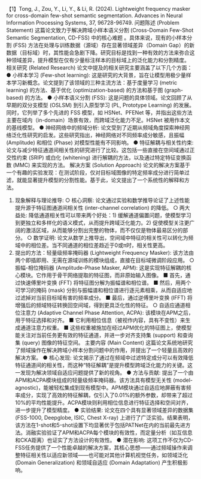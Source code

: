 【1】Tong, J., Zou, Y., Li, Y., & Li, R. (2024). Lightweight frequency masker for cross-domain few-shot semantic segmentation. Advances in Neural Information Processing Systems, 37, 96728-96749.
问题陈述 (Problem Statement)
这篇论文致力于解决跨域小样本语义分割 (Cross-Domain Few-Shot Semantic Segmentation, CD-FSS) 中的核心难题 。具体来说，现有的小样本分割 (FSS) 方法在处理与训练数据（源域）存在显著领域差异（Domain Gap）的新数据（目标域）时，其性能会急剧下降。研究目标是找到一种有效的方法来弥合这种领域差异，提升模型在仅有少量标注样本的目标域上的泛化能力和分割精度。
相关研究 (Related Research)
论文中提及的相关研究主要涵盖了以下几个方面：
● 小样本学习 (Few-shot learning): 这是研究的大背景，旨在让模型用极少量样本学习新概念。论文提到了该领域的三种主流方法：基于度量学习 (metric learning) 的方法、基于优化 (optimization-based) 的方法和基于图 (graph-based) 的方法。
● 小样本语义分割 (FSS): 这是问题的具体领域。论文回顾了从早期的双分支模型 (OSLSM) 到引入原型学习 (PL, Prototype Learning) 的发展。同时，它列举了多个先进的 FSS 模型，如 HSNet、PFENet 等，并指出这些方法主要在域内（in-domain）场景有效，而跨域泛化能力不足。HSNet 被用作本文的基线模型。
● 神经网络中的频域分析: 论文受到了近期从频域角度探索神经网络泛化性研究的启发。这些研究指出，神经网络对不同频率成分敏感，且振幅 (Amplitude) 和相位 (Phase) 对模型性能有不同影响。
● 特征解耦与相关性约束: 论文与减少特征通道间相关性的研究进行了比较。这包括一些直接在空间域通过正交性约束 (SRIP) 或白化 (whitening) 进行解耦的方法，以及通过特定特征变换函数 (MMC) 来实现的方法。
解决方案 (Solution Approach)
论文的解决方案基于一个有趣的实验发现：在测试阶段，仅对目标域图像的特定频率成分进行简单过滤，就能显著提升模型的分割性能。基于此，论文提出了一个系统性的解释和方法。
1. 现象解释与理论推导:
  ○ 核心洞察: 论文通过实验和数学推导论证了上述性能提升源于特征图通道间相关性 (inter-channel correlation) 的降低。
  ○ 两大益处: 降低通道相关性可以带来两个好处：1) 缓解通道偏置问题，使模型学习到更独立和多样化的语义模式，从而提升跨域泛化能力。2) 促使模型关注更广阔的激活区域，从而能够分割出完整的物体，而不仅仅是物体最易区分的部分。
  ○ 数学证明: 论文从数学上推导出，空间域中特征的相关性可以转化为频域中的相位差。当不同通道的相位差趋近于0或π时，相关性更高。
2. 提出的方法：轻量级频率掩码器 (Lightweight Frequency Masker):
该方法由两个即插即用、无需在源域训练的模块组成，直接在目标域微调阶段应用。
  ○ 振幅-相位掩码器 (Amplitude-Phase Masker, APM): 这是实现特征解耦的核心模块。它作用于骨干网络提取的特征图，而非原始输入图像。
    ■ 首先，通过快速傅里叶变换 (FFT) 将特征图分解为振幅谱和相位谱。
    ■ 然后，用两个可学习的掩码 (mask) 分别与振幅谱和相位谱进行逐元素相乘，从而自适应地过滤掉对当前目标域有害的频率成分。
    ■ 最后，通过逆傅里叶变换 (IFFT) 将增强后的频域特征转换回空间域，得到更具泛化性的特征。
  ○ 自适应通道相位注意力 (Adaptive Channel Phase Attention, ACPA): 该模块在APM之后，用于特征选择和对齐。
    ■ 它利用相位信息（被视作内容，具有不变性）来生成通道注意力权重。
    ■ 这些权重被施加在经过APM优化的特征图上，使模型能关注对当前任务更有效的特征通道，并进一步对齐支持集 (support) 和查询集 (query) 图像的特征空间。
主要内容 (Main Content)
这篇论文系统地研究了频域操作在解决跨域小样本分割问题中的作用，并提出了一个轻量且高效的解决方案。
● 核心发现: 论文揭示了通过在频域中过滤特定成分可以有效降低特征通道间的相关性，而这种“特征解耦”是提升模型跨域泛化能力的关键。这一发现为解决领域自适应问题提供了新的视角。
● 方法与贡献: 提出了一个由APM和ACPA模块组成的轻量级频率掩码器。该方法具有模型无关性 (model-agnostic)，能被轻松集成到现有模型中。APM模块通过自适应地屏蔽有害频率成分，实现了高效的特征解耦，仅引入了0.01%的额外参数，却带来了超过10%的平均性能提升。ACPA模块则利用相位信息进行特征选择和空间对齐，进一步提升了模型精度。
● 实验结果: 论文在四个具有显著领域差异的数据集 (FSS-1000, Deepglobe, ISIC, Chest X-ray) 上进行了广泛实验。结果表明，该方法在1-shot和5-shot设置下均显著优于包括PATNet在内的当前最先进方法。消融实验验证了APM和ACPA每个模块的有效性，而定量分析（如互信息和CKA距离）也证实了方法设计的有效性。
● 潜在影响: 这项工作不仅为CD-FSS任务提供了一个性能卓越的解决方案，其核心思想——通过频域操作来调整特征相关性以适应新领域——也可能对其他计算机视觉任务，如领域泛化 (Domain Generalization) 和领域自适应 (Domain Adaptation) 产生积极影响。
